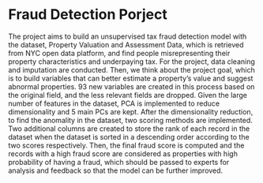 # Fraud Detection Porject
The project aims to build an unsupervised tax fraud detection model with the dataset, Property Valuation and Assessment Data, which is retrieved from NYC open data platform, and find people misrepresenting their property characteristics and underpaying tax. For the project, data cleaning and imputation are conducted. Then, we think about the project goal, which is to build variables that can better estimate a property’s value and suggest abnormal properties. 93 new variables are created in this process based on the original field, and the less relevant fields are dropped. Given the large number of features in the dataset, PCA is implemented to reduce dimensionality and 5 main PCs are kept. After the dimensionality reduction, to find the anomality in the dataset, two scoring methods are implemented. Two additional columns are created to store the rank of each record in the dataset when the dataset is sorted in a descending order according to the two scores respectively. Then, the final fraud score is computed and the records with a high fraud score are considered as properties with high probability of having a fraud, which should be passed to experts for analysis and feedback so that the model can be further improved.
